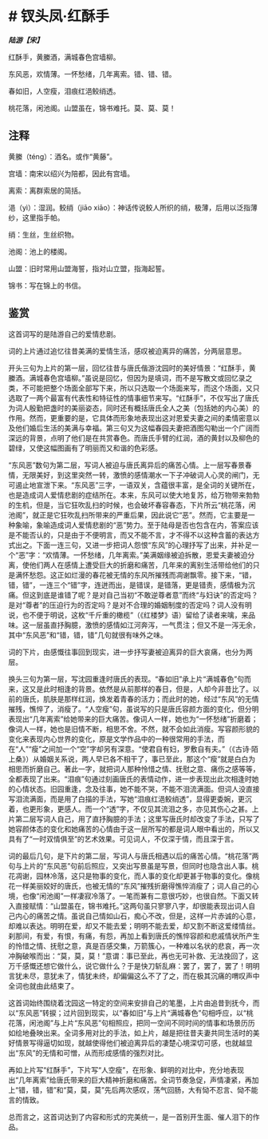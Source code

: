 # # 钗头凤·红酥手

***陆游【宋】***

红酥手，黄縢酒，满城春色宫墙柳。

东风恶，欢情薄。一怀愁绪，几年离索。错、错、错。

春如旧，人空瘦，泪痕红浥鲛绡透。

桃花落，闲池阁。山盟虽在，锦书难托。莫、莫、莫！

## 注释

黄縢（téng）：酒名。或作“黄藤”。

宫墙：南宋以绍兴为陪都，因此有宫墙。

离索：离群索居的简括。

浥（yì）：湿润。鲛绡（jiāo xiāo）：神话传说鲛人所织的绡，极薄，后用以泛指薄纱，这里指手帕。

绡：生丝，生丝织物。

池阁：池上的楼阁。

山盟：旧时常用山盟海誓，指对山立盟，指海起誓。

锦书：写在锦上的书信。

## 鉴赏

这首词写的是陆游自己的爱情悲剧。

词的上片通过追忆往昔美满的爱情生活，感叹被迫离异的痛苦，分两层意思。

开头三句为上片的第一层，回忆往昔与唐氏偕游沈园时的美好情景：“红酥手，黄縢酒。满城春色宫墙柳。”虽说是回忆，但因为是填词，而不是写散文或回忆录之类，不可能把整个场面全部写下来，所以只选取一个场面来写，而这个场面，又只选取了一两个最富有代表性和特征性的情事细节来写。“红酥手”，不仅写出了唐氏为词人殷勤把盏时的美丽姿态，同时还有概括唐氏全人之美（包括她的内心美）的作用。然而，更重要的是，它具体而形象地表现出这对恩爱夫妻之间的柔情密意以及他们婚后生活的美满与幸福。第三句又为这幅春园夫妻把酒图勾勒出一个广阔而深远的背景，点明了他们是在共赏春色。而唐氏手臂的红润，酒的黄封以及柳色的碧绿，又使这幅图画有了明丽而又和谐的色彩感。

“东风恶”数句为第二层，写词人被迫与唐氏离异后的痛苦心情。上一层写春景春情，无限美好，到这里突然一转，激愤的感情潮水一下子冲破词人心灵的闸门，无可遏止地宣泄下来。“东风恶”三字，一语双关，含蕴很丰富，是全词的关键所在，也是造成词人爱情悲剧的症结所在。本来，东风可以使大地复苏，给万物带来勃勃的生机，但是，当它狂吹乱扫的时候，也会破坏春容春态，下片所云“桃花落，闲池阁”，就正是它狂吹乱扫所带来的严重后果，因此说它“恶”。然而，它主要是一种象喻，象喻造成词人爱情悲剧的“恶”势力。至于陆母是否也包含在内，答案应该是不能否认的，只是由于不便明言，而又不能不言，才不得不以这种含蓄的表达方式出之。下面一连三句，又进一步把词人怨恨“东风”的心理抒写了出来，并补足一个“恶”字：“欢情薄。一怀愁绪，几年离索。”美满姻缘被迫拆散，恩爱夫妻被迫分离，使他们两人在感情上遭受巨大的折磨和痛苦，几年来的离别生活带给他们的只是满怀愁怨。这正如烂漫的春花被无情的东风所摧残而凋谢飘零。接下来，“错，错，错”，一连三个“错”字，连迸而出，是错误，是错落，更是错责，感情极为沉痛。但这到底是谁错了呢？是对自己当初“不敢逆尊者意”而终“与妇诀”的否定吗？是对“尊者”的压迫行为的否定吗？是对不合理的婚姻制度的否定吗？词人没有明说，也不便于明说，这枚“千斤重的橄榄”（《红楼梦》语）留给了读者来噙，来品味。这一层虽直抒胸臆，激愤的感情如江河奔泻，一气贯注；但又不是一泻无余，其中“东风恶”和“错，错，错”几句就很有味外之味。

词的下片，由感慨往事回到现实，进一步抒写妻被迫离异的巨大哀痛，也分为两层。

换头三句为第一层，写沈园重逢时唐氏的表现。“春如旧”承上片“满城春色”句而来，这又是此时相逢的背景。依然是从前那样的春日，但是，人却今非昔比了。以前的唐氏，肌肤是那样红润，焕发着青春的活力；而此时的她，经过“东风”的无情摧残，憔悴了，消瘦了。“人空瘦”句，虽说写的只是唐氏容颜方面的变化，但分明表现出“几年离索”给她带来的巨大痛苦。像词人一样，她也为“一怀愁绪”折磨着；像词人一样，她也是旧情不断，相思不舍。不然，就不会如此消瘦。写容颜形貌的变化来表现内心世界的变化，原是文学作品中的一种很常用的手法，而在“人”“瘦”之间加一个“空”字却另有深意。“使君自有妇，罗敷自有夫。”（《古诗·陌上桑》）从婚姻关系说，两人早已各不相干了，事已至此，那这个“瘦”就是白白为相思而折磨自己。著此一字，就把词人那种怜惜之情、抚慰之意、痛伤之感等等，全都表现了出来。“泪痕”句通过刻画唐氏的表情动作，进一步表现出此次相逢时她的心情状态。旧园重逢，念及往事，她不能不哭，不能不泪流满面。但词人没直接写泪流满面，而是用了白描的手法，写她“泪痕红浥鲛绡透”，显得更委婉，更沉着，也更形象，更感人。而一个“透”字，不仅见其流泪之多，亦见其伤心之甚。上片第二层写词人自己，用了直抒胸臆的手法；这里写唐氏时却改变了手法，只写了她容颜体态的变化和她痛苦的心情由于这一层所写的都是词人眼中看出的，所以又具有了“一时双情俱至”的艺术效果。可见词人，不仅深于情，而且深于言。

词的最后几句，是下片的第二层，写词人与唐氏相遇以后的痛苦心情。“桃花落”两句与上片的“东风恶”句前后照应，又突出写景虽是写景，但同时也隐含出人事。桃花凋谢，园林冷落，这只是物事的变化，而人事的变化却更甚于物事的变化。像桃花一样美丽姣好的唐氏，也被无情的“东风”摧残折磨得憔悴消瘦了；词人自己的心境，也像“闲池阁”一样凄寂冷落了。一笔而兼有二意很巧妙，也很自然。下面又转入直接赋情：“山盟虽在，锦书难托。”这两句虽只寥寥八字，却很能表现出词人自己内心的痛苦之情。虽说自己情如山石，痴心不改，但是，这样一片赤诚的心意，却难以表达。明明在爱，却又不能去爱；明明不能去爱，却又割不断这爱缕情丝。刹那间，有爱，有恨，有痛，有怨，再加上看到唐氏的憔悴容颜和悲戚情状所产生的怜惜之情、抚慰之意，真是百感交集，万箭簇心，一种难以名状的悲哀，再一次冲胸破喉而出：“莫，莫，莫！”意谓：事已至此，再也无可补救、无法挽回了，这万千感慨还想它做什么，说它做什么？于是快刀斩乱麻：罢了，罢了，罢了！明明言犹未尽，意犹未了，情犹未终，却偏偏这么不了了之，而在极其沉痛的喟叹声中全词也就由此结束了。

这首词始终围绕着沈园这一特定的空间来安排自己的笔墨，上片由追昔到抚今，而以“东风恶”转捩；过片回到现实，以“春如旧”与上片“满城春色”句相呼应，以“桃花落，闲池阁”与上片“东风恶”句相照应，把同一空间不同时间的情事和场景历历如绘地叠映出来。全词多用对比的手法，如上片，越是把往昔夫妻共同生活时的美好情景写得逼切如现，就越使得他们被迫离异后的凄楚心境深切可感，也就越显出“东风”的无情和可憎，从而形成感情的强烈对比。

再如上片写“红酥手”，下片写“人空瘦”，在形象、鲜明的对比中，充分地表现出“几年离索”给唐氏带来的巨大精神折磨和痛苦。全词节奏急促，声情凄紧，再加上“错，错，错”和“莫，莫，莫”先后两次感叹，荡气回肠，大有恸不忍言、恸不能言的情致。

总而言之，这首词达到了内容和形式的完美统一，是一首别开生面、催人泪下的作品。
